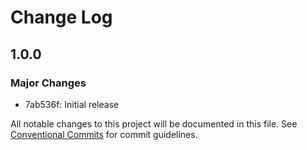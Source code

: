 # Change Log

## 1.0.0

### Major Changes

- 7ab536f: Initial release

All notable changes to this project will be documented in this file.
See [Conventional Commits](https://conventionalcommits.org) for commit guidelines.
